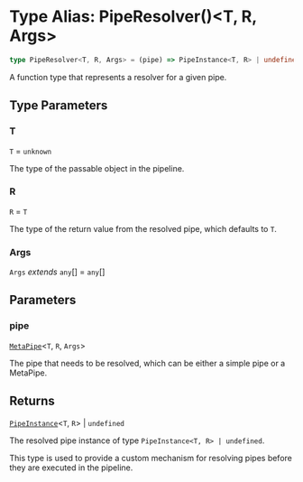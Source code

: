 # Type Alias: PipeResolver()\<T, R, Args\>

```ts
type PipeResolver<T, R, Args> = (pipe) => PipeInstance<T, R> | undefined;
```

A function type that represents a resolver for a given pipe.

## Type Parameters

### T

`T` = `unknown`

The type of the passable object in the pipeline.

### R

`R` = `T`

The type of the return value from the resolved pipe, which defaults to `T`.

### Args

`Args` *extends* `any`[] = `any`[]

## Parameters

### pipe

[`MetaPipe`](../interfaces/MetaPipe.md)\<`T`, `R`, `Args`\>

The pipe that needs to be resolved, which can be either a simple pipe or a MetaPipe.

## Returns

[`PipeInstance`](PipeInstance.md)\<`T`, `R`\> \| `undefined`

The resolved pipe instance of type `PipeInstance<T, R> | undefined`.

This type is used to provide a custom mechanism for resolving pipes before they are executed in the pipeline.
